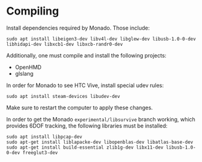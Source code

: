 # Compiling

Install dependencies required by Monado. Those include:
```
sudo apt install libeigen3-dev libv4l-dev libglew-dev libusb-1.0-0-dev libhidapi-dev libxcb1-dev libxcb-randr0-dev
```

Additionally, one must compile and install the following projects:
* OpenHMD
* glslang

In order for Monado to see HTC Vive, install special udev rules:
```
sudo apt install steam-devices libudev-dev
```
Make sure to restart the computer to apply these changes.

In order to get the Monado `experimental/libsurvive` branch working, which
provides 6DOF tracking, the following libraries must be installed:
```
sudo apt install libpcap-dev
sudo apt-get install liblapacke-dev libopenblas-dev libatlas-base-dev
sudo apt-get install build-essential zlib1g-dev libx11-dev libusb-1.0-0-dev freeglut3-dev
```
